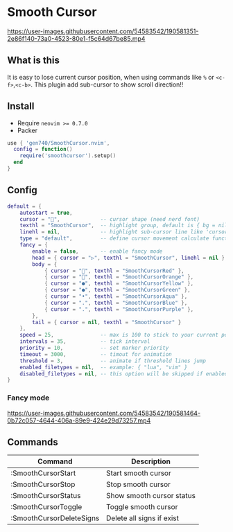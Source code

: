 # Smooth Cursor

https://user-images.githubusercontent.com/54583542/190581351-2e86f140-73a0-4523-80e1-f5c64d67be85.mp4

## What is this

It is easy to lose current cursor position, when using commands like `%` or `<c-f>`,`<c-b>`.
This plugin add sub-cursor to show scroll direction!!

## Install

- Require `neovim >= 0.7.0`
- Packer

```lua
use { 'gen740/SmoothCursor.nvim',
  config = function()
    require('smoothcursor').setup()
  end
}
```

## Config

```lua
default = {
    autostart = true,
    cursor = "",             -- cursor shape (need nerd font)
    texthl = "SmoothCursor",  -- highlight group, default is { bg = nil, fg = "#FFD400" }
    linehl = nil,             -- highlight sub-cursor line like 'cursorline', "CursorLine" recommended
    type = "default",         -- define cursor movement calculate function, "default" or "exp" (exponential).
    fancy = {
        enable = false,       -- enable fancy mode
        head = { cursor = "▷", texthl = "SmoothCursor", linehl = nil },
        body = {
            { cursor = "", texthl = "SmoothCursorRed" },
            { cursor = "", texthl = "SmoothCursorOrange" },
            { cursor = "●", texthl = "SmoothCursorYellow" },
            { cursor = "●", texthl = "SmoothCursorGreen" },
            { cursor = "•", texthl = "SmoothCursorAqua" },
            { cursor = ".", texthl = "SmoothCursorBlue" },
            { cursor = ".", texthl = "SmoothCursorPurple" },
        },
        tail = { cursor = nil, texthl = "SmoothCursor" }
    },
    speed = 25,               -- max is 100 to stick to your current position
    intervals = 35,           -- tick interval
    priority = 10,            -- set marker priority
    timeout = 3000,           -- timout for animation
    threshold = 3,            -- animate if threshold lines jump
    enabled_filetypes = nil,  -- example: { "lua", "vim" }
    disabled_filetypes = nil, -- this option will be skipped if enabled_filetypes is set. example: { "TelescopePrompt", "NvimTree" }
}
```

### Fancy mode

https://user-images.githubusercontent.com/54583542/190581464-0b72c057-4644-406a-89e9-424e29d73257.mp4

## Commands

| Command                  | Description               |
| ------------------------ | ------------------------- |
| :SmoothCursorStart       | Start smooth cursor       |
| :SmoothCursorStop        | Stop smooth cursor        |
| :SmoothCursorStatus      | Show smooth cursor status |
| :SmoothCursorToggle      | Toggle smooth cursor      |
| :SmoothCursorDeleteSigns | Delete all signs if exist |
